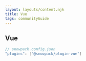 ```yaml
---
layout: layouts/content.njk
title: Vue
tags: communityGuide
---
```


## Vue

```js
// snowpack.config.json
"plugins": ["@snowpack/plugin-vue"]
```
